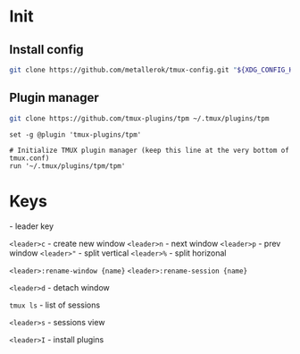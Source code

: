 # Init

## Install config
```bash
git clone https://github.com/metallerok/tmux-config.git "${XDG_CONFIG_HOME:-$HOME/.config}"/tmux

```

## Plugin manager
```bash
git clone https://github.com/tmux-plugins/tpm ~/.tmux/plugins/tpm
```
```tmux
set -g @plugin 'tmux-plugins/tpm'

# Initialize TMUX plugin manager (keep this line at the very bottom of tmux.conf)
run '~/.tmux/plugins/tpm/tpm'
```


# Keys
<C-x> - leader key

`<leader>c` - create new window
`<leader>n` - next window
`<leader>p` - prev window
`<leader>"` - split vertical
`<leader>%` - split horizonal

`<leader>:rename-window {name}`
`<leader>:rename-session {name}`

`<leader>d` - detach window

`tmux ls` - list of sessions

`<leader>s` - sessions view

`<leader>I` - install plugins
